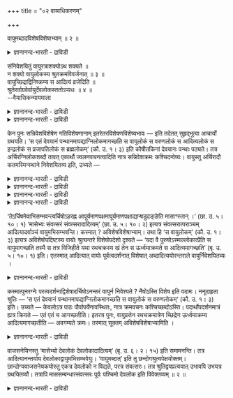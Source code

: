 +++
title = "०२ वाय्वधिकरणम्"

+++

वायुमब्दादविशेषविशेषाभ्याम् ॥ २ ॥  
<details><summary>ज्ञानानन्द-भारती - द्राविडी</summary>

वायुमप्ताद विसे षविसे षाप्याम् ॥ २ ॥
</details>

संनिवेशयितुं वायुरत्राशक्योऽथ शक्यते ॥  
न शक्यो वायुलोकस्य श्रुतक्रमविवर्जनात् ॥ ३ ॥  
वायुच्छिद्राद्विनिष्क्रम्य स आदित्यं व्रजेदिति ॥  
श्रुतेरर्वाग्रवेर्वायुर्देवलोकस्ततोऽप्यधः ॥ ४ ॥  
--वैयासिकन्यायमाला

<details><summary>ज्ञानानन्द-भारती - द्राविडी</summary>

इङ्गे वायुवै नुऴैक्क मुडियादा? अल्लदु मुडियुमा? सॊल्लप्पट्टिरुक्कुम्
वरिसै विट्टुप् पोगुमाऩ ताल् वायु लोगत्तिऱ्कु इडम् कॊडुक्क मुडियादु।
</details>

<details><summary>ज्ञानानन्द-भारती - द्राविडी</summary>

वायु तुवारम् वऴियाग वॆळिवन्दु अवऩ् आदित्यऩै अडैगिऱाऩ्" ऎऩ्ऱ
सुरुदियिरुप्पदाल्, सुर्य ऩुक्कुक् कीऴे वायु; अदऱ्कुम् कीऴे तेव लोगम्
(ऎऩ्ऱु इडम् कॊडुक्क वेण्डुम्)।
</details>

केन पुनः सन्निवेशविशेषेण गतिविशेषणानाम् इतरेतरविशेषणविशेष्यभावः — इति
तदेतत् सुहृद्भूत्वा आचार्यो ग्रथयति। ‘स एतं देवयानं
पन्थानमापद्याग्निलोकमागच्छति स वायुलोकं स वरुणलोकं स आदित्यलोकं स
इन्द्रलोकं स प्रजापतिलोकं स ब्रह्मलोकम्’ (कौ. उ. १। ३) इति कौषीतकिनां
देवयानः पन्थाः पठ्यते। तत्र अर्चिरग्निलोकशब्दौ तावत् एकार्थौ
ज्वलनवचनत्वादिति नात्र सन्निवेशक्रमः कश्चिदन्वेष्यः। वायुस्तु अर्चिरादौ
कतमस्मिन्स्थाने निवेशयितव्य इति, उच्यते —

<details><summary>ज्ञानानन्द-भारती - द्राविडी</summary>

(अर्सिरादि मार्क्कत्तिल् वायुवै सेर्क्कमुडियुमा, मुडियादा ऎऩ्ऱु
सन्देहम्। वेऱॊरु सुरुदियिल् वायुलोगम् पोवदाग सॊल्लप्पट्टिरुक्किऱदु।
आऩाल् अर्सिरादि मार्क्कत्तै सॊल्लुम् सुरुदियिल् वायुवैच् चॊल्लाददाल्
इन्द मार्क्कत्तिल् ऎव्विदत्तिलुम् वायुवै सेर्क्क मुडियादु ऎऩ्ऱु
पूर्वबक्षम्।
</details>

<details><summary>ज्ञानानन्द-भारती - द्राविडी</summary>

पिरुहदारण्य सुरुदियिल् वायुवैयडैन्दु अदिलुळ्ळ त्वारम् वऴियाग
आदित्यऩैयडैगिऱाऩ् ऎऩ्ऱु कूऱियिरुप्पदाल् अर्सिरादि मार्क्कत्तिलुळ्ळ
सूरियऩुक्कु मुऩ्ऩाल् संवत्सरत्तिऱ्कु पिऩ्ऩाल् वायुवै सेर्क्क वेण्डुम्।
ऒरु सुरुदियिल् तेवलोगम् काणविल्लै वेऱु सुरुदियिल् संवत्सरत्तै काणविल्लै
ऎल्ला सुरुदियैयुम् सेर्त्तु मासम्, संवत्सरम्, तेवलोगम्, वायु, आदित्यऩ्
ऎऩ्ऱ किरमत्तैक् कैक्कॊळ्ळ वेण्डुम् ऎऩ्ऱु सित्तान्दम्)।
</details>

<details><summary>ज्ञानानन्द-भारती - द्राविडी</summary>

ऎप्पडि वैप्पदिऩाल् मार्क्कत्तिलुळ्ळ विसेष णङ्गळुक्कु ऒऩ्ऱुक्कॊऩ्ऱु
विसेषण विसेष्यमा यिरुक्कुम् तऩ्मै एऱ्पडुमॆऩ्ऱ इदै आसार्यार् सुह्रुत्ताग
विरुन्दु कॊण्डु तॆळिवु पडुत्तुगिऱार्।
</details>

<details><summary>ज्ञानानन्द-भारती - द्राविडी</summary>

‘अवऩ् इन्द तेवयाऩ मार्क्कत्तै अडैन्दु अक्ऩिलोगम् वरुगिऱाऩ् अवऩ्
वायुलोगम्, अवऩ् वरुणलोगम्, अवऩ् इन्दिरलोगम्, अवऩ् पिरजा पदिलोगम्, अवऩ्
पिरह्मलोगम्" (कौषीदगी।I-३) ऎऩ्ऱु कौषीदगिगळुक्कु तेवयाऩ वऴि सॊल्लप्
पट्टिरुक्किऱदु। अङ्गे “अर्च्चिस्” “अक्ऩिलोगम्” ऎऩ्ऱ इरण्डु सप्तङ्गळुम्
नॆरुप्पैच् चॊल्वदाल्, ऒरे अर्त्तमुडैयवै। आदलाल् इङ्गे वैक्कवेण्डिय वरिसै
ऎङ्गेयुम् तेडवेण्डियदिल्लै। अर्च्चिस् मुदलाऩ मार्क्कत्तिल् केळ्विप्पडाद
वायु ऎन्द इडत्तिल् वैक्कप्पडवेण्डुमॆऩ्ऱाल् सॊल्लप्पडुगिऱदु।
</details>

‘तेऽर्चिषमेवाभिसम्भवन्त्यर्चिषोऽहरह्न
आपूर्यमाणपक्षमापूर्यमाणपक्षाद्यान्षडुदङ्ङेति मासाꣳस्तान् ।’ (छा. उ. ५।
१०। १) ‘मासेभ्यः संवत्सरं संवत्सरादादित्यम्’ (छा. उ. ५। १०। २)
इत्यत्र संवत्सरात्पराञ्चम् आदित्यादर्वाञ्चं वायुमभिसम्भवन्ति। कस्मात् ?
अविशेषविशेषाभ्याम्। तथा हि ‘स वायुलोकम्’ (कौ. उ. १। ३) इत्यत्र
अविशेषोपदिष्टस्य वायोः श्रुत्यन्तरे विशेषोपदेशो दृश्यते — ‘यदा वै
पुरुषोऽस्माल्लोकात्प्रैति स वायुमागच्छति तस्मै स तत्र विजिहीते यथा
रथचक्रस्य खं तेन स ऊर्ध्वमाक्रमते स आदित्यमागच्छति’ (बृ. उ. ५। १०। १)
इति। एतस्मात् आदित्यात् वायोः पूर्वत्वदर्शनात् विशेषात्
अब्दादित्ययोरन्तराले वायुर्निवेशयितव्यः ।

<details><summary>ज्ञानानन्द-भारती - द्राविडी</summary>

“अवर्गळ् अर्च्चिसैये अडैगिऱार्गळ्; अर्च्चि सिलिरुन्दु पगलै; पगलिलिरुन्दु
निऱैयुम् (सुक्ल) पक्षत्तै; निऱैयुम् पक्षत्तिलिरुन्दु ऎन्द आऱु मासङ्
गळिल् वडक्के पोगिऱारो अन्द मासङ्गळै; मासङ्ग ळिलिरुन्दु संवत्सरत्तै;
संवत्सरत्तिलिरुन्दु आदित्यऩै" (सान्।V-१०-१,२) ऎऩ्गिऱ इडत्तिल्, संवत्
सरत्तिऱ्कुप् पिऱ्पाडु, आदित्यऩुक्कु मुऩ्ऩाल्, वायुवै अडैगिऱार्गळ्
ऎदिऩाल्? “विसेषमऩ्ऩियिलुम् विसेषमुळ्ळदायुमिरुप्पदाल्”, अप्पडिये “अवऩ्
वायु लोगत्तै” (कौषीदगि।I;३) ऎऩ्ऱविडत्तिल् विसेष मऩ्ऩियिल्
सॊल्लप्पट्टिरुक्कुम् वायुविऱ्कु वेऱु सुरुदियिल् विसेषम् सॊल्लियिरुप्पदु
काणप्पडुगिऱदु। 'ऎप्पॊऴुदु पुरुषऩ् इन्द लोगत्तिलिरुन्दु पुऱप्पडु किऱाऩो,
अवऩ् वायुवै अडैगिऱाऩ्। अङ्गे अवर् अवऩुक्कु रदत्तिऩ् सक्करत्तिलुळ्ळ
तुवारम् पोऩ्ऱ वऴिविडुगिऱार्; अदुवऴियाग अवऩ् मेले पोगिऱाऩ्; अवऩ् सूर्यऩै
अडैगिऱाऩ्' ऎऩ्ऱु। इन्द वायुविऱ्कु आदित्यऩैविड मुऩ्बेयिरुक्कुमु; तऩ्मै
तॆरिवदागिय विसेषमिरुप्पदाल्, संवत्सरत् तिऱ्कुम् आदित्यऩुक्कुम् इडैयिल्
वायुवै वैक्कवेण्डियदु।
</details>

कस्मात्पुनरग्नेः परत्वदर्शनाद्विशेषादर्चिषोऽनन्तरं वायुर्न निवेश्यते ?
नैषोऽस्ति विशेष इति वदामः। ननूदाहृता श्रुतिः — ‘स एतं देवयानं
पन्थानमापद्याग्निलोकमागच्छति स वायुलोकं स वरुणलोकम्’ (कौ. उ. १। ३)
इति। उच्यते — केवलोऽत्र पाठः पौर्वापर्येणावस्थितः, नात्र क्रमवचनः
कश्चिच्छब्दोऽस्ति। पदार्थोपदर्शनमात्रं ह्यत्र क्रियते — एतं एतं च
आगच्छतीति। इतरत्र पुनः, वायुप्रत्तेन रथचक्रमात्रेण च्छिद्रेण
ऊर्ध्वमाक्रम्य आदित्यमागच्छतीति — अवगम्यते क्रमः। तस्मात् सूक्तम्
अविशेषविशेषाभ्यामिति ।

<details><summary>ज्ञानानन्द-भारती - द्राविडी</summary>

अक्ऩिक्कुप् पिऩ्ऩाल् ऎऩ्ऱु काणुवदागिय विसेषमिरुप्पदाल् अर्च्चिसिऱ्कु
अडुत्ताऱ्पोल् एऩ् वायुवै वैक्कविल्लै? इदु विसेषमिल्लैयॆऩ्ऱु सॊल्गिऱोम्।
"अवऩ् इन्द तेवयाऩ वऴियै अडैन्दु अक्ऩिलोगम् वरुगिऱाऩ्। अवऩ् वायुलोगम्,
अवऩ् वरुणलोगम्” (कौषीदगि।I-३) ऎऩ्ऱु सुरुदि काट्टप्पट्टदेयॆऩ्ऱाल्
सॊल्गिऱोम्। अङ्गे पाडम् मट्टुम्दाऩ् मुऩ्, पिऩ्ऩाग उळ्ळदु; इङ्गे वरिसै
यैच् चॊल्लुम् सप्तम् ऎदुवुमिल्लै। पदार्त्तङ्गळै तॆरिविप्पदु मात्तिरम्
इङ्गु सॆय्यप् पडुगिऱदु। “इदै, इदै अडैगिऱाऩ्" ऎऩ्ऱु। मऱ्ऱविडत्तिलो
वायुविऩाल् कॊडुक्कप्पट्ट रदत्तिऩ् सक्र अळवुळ्ळ वऴियागवे मेले सॆऩ्ऱु
आदित्यऩै अडैगिऱाऩ् ऎऩ्ऱु वरिसैयुम् अऱियप्पडुगिऱदु। आगैयाल्
विसेषमऩ्ऩियिलुम् विसेषमायुमिरुप्पदिलिरुन्दु ऎऩ्ऱु सरियागवे
सॊल्लप्पट्टिरुक्किऱदु।
</details>

वाजसनेयिनस्तु ‘मासेभ्यो देवलोकं देवलोकादादित्यम्’ (बृ. उ. ६। २। १५)
इति समामनन्ति। तत्र आदित्यानन्तर्याय देवलोकाद्वायुमभिसम्भवेयुः।
‘वायुमब्दात्’ इति तु छन्दोगश्रुत्यपेक्षयोक्तम्। छान्दोग्यवाजसनेयकयोस्तु
एकत्र देवलोको न विद्यते, परत्र संवत्सरः। तत्र श्रुतिद्वयप्रत्ययात्
उभावपि उभयत्र ग्रथयितव्यौ। तत्रापि माससम्बन्धात्संवत्सरः पूर्वः पश्चिमो
देवलोक इति विवेक्तव्यम् ॥ २ ॥

<details><summary>ज्ञानानन्द-भारती - द्राविडी</summary>

वाजसनेयिगळो, "मासङ्गळिलिरुन्दु तेव लोगम्, तेवलोगत्तिलिरुन्दु आदित्यऩै”
(पिरुहत्। VI-२-१५) ऎऩ्ऱु सॊल्गिऱार्गळ्। अङ्गे आदित्यऩुडऩ् इडैयऩ्ऩियिल्
इरुक्कवेण्डियदऱ्काग, तेवलोगत् तिलिरुन्दु वायुवै अडैवार्गळ्।
'संवत्सरत्तिलि रुन्दु वायुवै' ऎऩ्बदुवो सान्दोक्य सुरुदियै अबेक्षित्तु
सॊल्लप्पट्टदु। सान्दोक्यम्, वाजस नेयम् इरण्डिऱ्कुळ्ळो ओरिडत्तिल्
तेवलोगम् काण विल्लै, मऱ्ऱॊऩ्ऱिल् संवत्सरम् काणविल्लै। अप्पॊऴुदु इरण्डु
सुरुदियुम् पिरमाणमाऩदाल्, इरण्डैयुम्गूड इरण्डिडङ्गळिलुम् सेर्त्तुक्कॊळ्ळ
वेण्डियदु। अङ्गेयुम् मासत्तिल् सम्बन्दमिरुप्पदाल् मुदलावदाग संवत्सरम्,
पिऩ्ऩाल् तेवलोगम् ऎऩ्ऱु पिरित्तुक् कॊळ्ळ वेण्डुम्।
</details>

